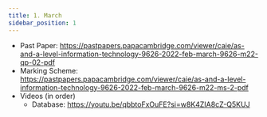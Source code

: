 ```yaml
---
title: 1. March
sidebar_position: 1
---
```


- Past Paper: https://pastpapers.papacambridge.com/viewer/caie/as-and-a-level-information-technology-9626-2022-feb-march-9626-m22-qp-02-pdf
- Marking Scheme: https://pastpapers.papacambridge.com/viewer/caie/as-and-a-level-information-technology-9626-2022-feb-march-9626-m22-ms-2-pdf
- Videos (in order)
    - Database: https://youtu.be/qbbtoFxOuFE?si=w8K4ZIA8cZ-Q5KUJ

